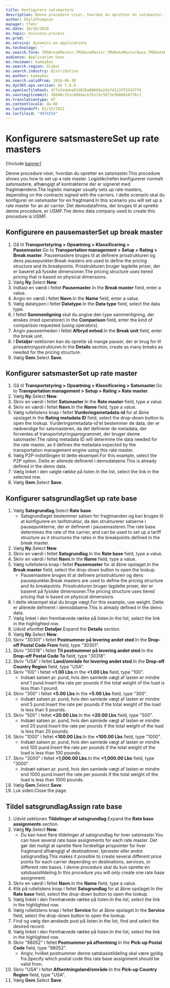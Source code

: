 ```yaml
---
title: Konfigurere satsmastere
description: Denne procedure viser, hvordan du opretter en satsmaster.
author: ShylaThompson
manager: tfehr
ms.date: 10/16/2020
ms.topic: business-process
ms.prod: ''
ms.service: dynamics-ax-applications
ms.technology: ''
ms.search.form: TMSBreakMaster,TMSRateMaster,TMSRateMasterBase,TMSRateBaseType, TMSRouteWorkbench
audience: Application User
ms.reviewer: kamaybac
ms.search.region: Global
ms.search.industry: Distribution
ms.author: kamaybac
ms.search.validFrom: 2016-06-30
ms.dyn365.ops.version: AX 7.0.0
ms.openlocfilehash: 47fa7edeba81d826a00668a2da74113f552437f4
ms.sourcegitcommit: 38d40c331c8894acb7b119c5073e3088b54776c1
ms.translationtype: HT
ms.contentlocale: da-DK
ms.lasthandoff: 01/15/2021
ms.locfileid: "4974254"
---
```

# <a name="set-up-rate-masters"></a><span data-ttu-id="c81d1-103">Konfigurere satsmastere</span><span class="sxs-lookup"><span data-stu-id="c81d1-103">Set up rate masters</span></span>

[!include [banner](../../includes/banner.md)]

<span data-ttu-id="c81d1-104">Denne procedure viser, hvordan du opretter en satsmaster.</span><span class="sxs-lookup"><span data-stu-id="c81d1-104">This procedure shows you how to set up a rate master.</span></span> <span data-ttu-id="c81d1-105">Logistikchefen konfigurerer normalt satsmastere, afhængigt af kontrakterne der er signeret med fragtmændene.</span><span class="sxs-lookup"><span data-stu-id="c81d1-105">The logistic manager usually sets up rate masters, depending on the contracts signed with the carriers.</span></span> <span data-ttu-id="c81d1-106">I dette scenario skal du konfigurer en satsmaster for en fragtmand.</span><span class="sxs-lookup"><span data-stu-id="c81d1-106">In this scenario you will set up a rate master for an air carrier.</span></span> <span data-ttu-id="c81d1-107">Det demodatafirma, der bruges til at oprette denne procedure, er USMF.</span><span class="sxs-lookup"><span data-stu-id="c81d1-107">The demo data company used to create this procedure is USMF.</span></span>

## <a name="set-up-break-master"></a><span data-ttu-id="c81d1-108">Konfigurere en pausemaster</span><span class="sxs-lookup"><span data-stu-id="c81d1-108">Set up break master</span></span>

1. <span data-ttu-id="c81d1-109">Gå til **Transportstyring > Opsætning > Klassificering > Pausemaster**.</span><span class="sxs-lookup"><span data-stu-id="c81d1-109">Go to **Transportation management > Setup > Rating > Break master**.</span></span> <span data-ttu-id="c81d1-110">Pausemastere bruges til at definere prisstrukturen og dens pausepunkter.</span><span class="sxs-lookup"><span data-stu-id="c81d1-110">Break masters are used to define the pricing structure and its breakpoints.</span></span> <span data-ttu-id="c81d1-111">Prisstrukturen bruger lagdelte priser, der er baseret på fysiske dimensioner.</span><span class="sxs-lookup"><span data-stu-id="c81d1-111">The pricing structure uses tiered pricing that is based on physical dimensions.</span></span>  
1. <span data-ttu-id="c81d1-112">Vælg **Ny**.</span><span class="sxs-lookup"><span data-stu-id="c81d1-112">Select **New**.</span></span>
1. <span data-ttu-id="c81d1-113">Indtast en værdi i feltet **Pausemaster**.</span><span class="sxs-lookup"><span data-stu-id="c81d1-113">In the **Break master** field, enter a value.</span></span>
1. <span data-ttu-id="c81d1-114">Angiv en værdi i feltet **Navn**.</span><span class="sxs-lookup"><span data-stu-id="c81d1-114">In the **Name** field, enter a value.</span></span>
1. <span data-ttu-id="c81d1-115">Vælg datatypen i feltet **Datatype**.</span><span class="sxs-lookup"><span data-stu-id="c81d1-115">In the **Data type** field, select the data type.</span></span>
1. <span data-ttu-id="c81d1-116">I feltet **Sammenligning** skal du angive den type sammenligning, der ønskes (med operatorer).</span><span class="sxs-lookup"><span data-stu-id="c81d1-116">In the **Comparison** field, enter the kind of comparison requested (using operators).</span></span>
1. <span data-ttu-id="c81d1-117">Angiv pauseenheden i feltet **Afbryd enhed**.</span><span class="sxs-lookup"><span data-stu-id="c81d1-117">In the **Break unit** field, enter the break unit.</span></span>
1. <span data-ttu-id="c81d1-118">I **Detaljer**-sektionen kan du oprette så mange pauser, der er brug for til prissætningsstrukturen.</span><span class="sxs-lookup"><span data-stu-id="c81d1-118">In the **Details** section, create as many breaks as needed for the pricing structure.</span></span>
1. <span data-ttu-id="c81d1-119">Vælg **Gem**.</span><span class="sxs-lookup"><span data-stu-id="c81d1-119">Select **Save**.</span></span>

## <a name="set-up-rate-master"></a><span data-ttu-id="c81d1-120">Konfigurer satsmaster</span><span class="sxs-lookup"><span data-stu-id="c81d1-120">Set up rate master</span></span>

1. <span data-ttu-id="c81d1-121">Gå til **Transportstyring > Opsætning > Klassificering > Satsmaster**.</span><span class="sxs-lookup"><span data-stu-id="c81d1-121">Go to **Transportation management > Setup > Rating > Rate master**.</span></span>
1. <span data-ttu-id="c81d1-122">Vælg **Ny**.</span><span class="sxs-lookup"><span data-stu-id="c81d1-122">Select **New**.</span></span>
1. <span data-ttu-id="c81d1-123">Skriv en værdi i feltet **Satsmaster**.</span><span class="sxs-lookup"><span data-stu-id="c81d1-123">In the **Rate master** field, type a value.</span></span>
1. <span data-ttu-id="c81d1-124">Skriv en værdi i feltet **Navn**.</span><span class="sxs-lookup"><span data-stu-id="c81d1-124">In the **Name** field, type a value.</span></span>
1. <span data-ttu-id="c81d1-125">Vælg rullelistens knap i feltet **Vurderingsmetadata-id** for at åbne opslaget.</span><span class="sxs-lookup"><span data-stu-id="c81d1-125">In the **Rating metadata ID** field, select the drop-down button to open the lookup.</span></span> <span data-ttu-id="c81d1-126">Vurderingsmetadata-id'et bestemmer de data, der er nødvendige for satsmasteren, da det definerer de metadata, der forventes af transportstyringsprogrammet, der bruger denne satsmaster.</span><span class="sxs-lookup"><span data-stu-id="c81d1-126">The rating metadata ID will determine the data needed for the rate master, as it defines the metadata expected by the transportation management engine using this rate master.</span></span>  
1. <span data-ttu-id="c81d1-127">Vælg P2P-indstillingen til dette eksempel.</span><span class="sxs-lookup"><span data-stu-id="c81d1-127">For this example, select the P2P option.</span></span> <span data-ttu-id="c81d1-128">Dette er allerede defineret i demodataene.</span><span class="sxs-lookup"><span data-stu-id="c81d1-128">This is already defined in the demo data.</span></span>
1. <span data-ttu-id="c81d1-129">Vælg linket i den valgte række på listen.</span><span class="sxs-lookup"><span data-stu-id="c81d1-129">In the list, select the link in the selected row.</span></span>
1. <span data-ttu-id="c81d1-130">Vælg **Gem**.</span><span class="sxs-lookup"><span data-stu-id="c81d1-130">Select **Save**.</span></span>

## <a name="set-up-rate-base"></a><span data-ttu-id="c81d1-131">Konfigurer satsgrundlag</span><span class="sxs-lookup"><span data-stu-id="c81d1-131">Set up rate base</span></span>

1. <span data-ttu-id="c81d1-132">Vælg **Satsgrundlag**.</span><span class="sxs-lookup"><span data-stu-id="c81d1-132">Select **Rate base**.</span></span>
    * <span data-ttu-id="c81d1-133">Satsgrundlaget bestemmer satsen for fragtmanden og kan bruges til at konfigurere en tarifstruktur, da den strukturerer satserne i pausepunkterne, der er defineret i pausemasteren.</span><span class="sxs-lookup"><span data-stu-id="c81d1-133">The rate base determines the rate of the carrier, and can be used to set up a tariff structure as it structures the rates in the breakpoints defined in the break master.</span></span>  
2. <span data-ttu-id="c81d1-134">Vælg **Ny**.</span><span class="sxs-lookup"><span data-stu-id="c81d1-134">Select **New**.</span></span>
3. <span data-ttu-id="c81d1-135">Skriv en værdi i feltet **Satsgrundlag**.</span><span class="sxs-lookup"><span data-stu-id="c81d1-135">In the **Rate base** field, type a value.</span></span>
4. <span data-ttu-id="c81d1-136">Skriv en værdi i feltet **Navn**.</span><span class="sxs-lookup"><span data-stu-id="c81d1-136">In the **Name** field, type a value.</span></span>
5. <span data-ttu-id="c81d1-137">Vælg rullelistens knap i feltet **Pausemaster** for at åbne opslaget.</span><span class="sxs-lookup"><span data-stu-id="c81d1-137">In the **Break master** field, select the drop-down button to open the lookup.</span></span>
    * <span data-ttu-id="c81d1-138">Pausemastere bruges til at definere prisstrukturen og dens pausepunkter.</span><span class="sxs-lookup"><span data-stu-id="c81d1-138">Break masters are used to define the pricing structure and its breakpoints.</span></span> <span data-ttu-id="c81d1-139">Prisstrukturen bruger lagdelte priser, der er baseret på fysiske dimensioner.</span><span class="sxs-lookup"><span data-stu-id="c81d1-139">The pricing structure uses tiered pricing that is based on physical dimensions.</span></span>  
6. <span data-ttu-id="c81d1-140">I dette eksempel skal du bruge vægt.</span><span class="sxs-lookup"><span data-stu-id="c81d1-140">For this example, use weight.</span></span> <span data-ttu-id="c81d1-141">Dette er allerede defineret i demodataene.</span><span class="sxs-lookup"><span data-stu-id="c81d1-141">This is already defined in the demo data.</span></span>
7. <span data-ttu-id="c81d1-142">Vælg linket i den fremhævede række på listen.</span><span class="sxs-lookup"><span data-stu-id="c81d1-142">In the list, select the link in the highlighted row.</span></span>
8. <span data-ttu-id="c81d1-143">Udvid afsnittet **Detaljer**.</span><span class="sxs-lookup"><span data-stu-id="c81d1-143">Expand the **Details** section.</span></span>
9. <span data-ttu-id="c81d1-144">Vælg **Ny**.</span><span class="sxs-lookup"><span data-stu-id="c81d1-144">Select **New**.</span></span>
10. <span data-ttu-id="c81d1-145">Skriv "30301" i feltet **Postnummer på levering andet sted**.</span><span class="sxs-lookup"><span data-stu-id="c81d1-145">In the **Drop-off Postal Code From** field, type "30301".</span></span>
11. <span data-ttu-id="c81d1-146">Skriv "30318" i feltet **Til postnummer på levering andet sted**.</span><span class="sxs-lookup"><span data-stu-id="c81d1-146">In the **Drop-off Postal Code To** field, type "30318".</span></span>
12. <span data-ttu-id="c81d1-147">Skriv "USA" i feltet **Land/område for levering andet sted**.</span><span class="sxs-lookup"><span data-stu-id="c81d1-147">In the **Drop-off Country Region** field, type "USA".</span></span>
13. <span data-ttu-id="c81d1-148">Skriv "100" i feltet **<1.00 Lbs**.</span><span class="sxs-lookup"><span data-stu-id="c81d1-148">In the **<1.00 Lbs** field, type "100".</span></span>
    * <span data-ttu-id="c81d1-149">Indsæt satsen pr. pund, hvis den samlede vægt af lasten er mindre end 1 pund.</span><span class="sxs-lookup"><span data-stu-id="c81d1-149">Insert the rate per pounds if the total weight of the load is less than 1 pound.</span></span>  
14. <span data-ttu-id="c81d1-150">Skriv "300" i feltet **<5.00 Lbs**.</span><span class="sxs-lookup"><span data-stu-id="c81d1-150">In the **<5.00 Lbs** field, type "300".</span></span>
    * <span data-ttu-id="c81d1-151">Indsæt satsen pr. pund, hvis den samlede vægt af lasten er mindre end 5 pund.</span><span class="sxs-lookup"><span data-stu-id="c81d1-151">Insert the rate per pounds if the total weight of the load is less than 5 pounds.</span></span>  
15. <span data-ttu-id="c81d1-152">Skriv "500" i feltet **<20.00 Lbs**.</span><span class="sxs-lookup"><span data-stu-id="c81d1-152">In the **<20.00 Lbs** field, type "500".</span></span>
    * <span data-ttu-id="c81d1-153">Indsæt satsen pr. pund, hvis den samlede vægt af lasten er mindre end 20 pund.</span><span class="sxs-lookup"><span data-stu-id="c81d1-153">Insert the rate per pounds if the total weight of the load is less than 20 pounds.</span></span>  
16. <span data-ttu-id="c81d1-154">Skriv "1000" i feltet **<100.00 Lbs**.</span><span class="sxs-lookup"><span data-stu-id="c81d1-154">In the **<100.00 Lbs** field, type "1000".</span></span>
    * <span data-ttu-id="c81d1-155">Indsæt satsen pr. pund, hvis den samlede vægt af lasten er mindre end 100 pund.</span><span class="sxs-lookup"><span data-stu-id="c81d1-155">Insert the rate per pounds if the total weight of the load is less than 100 pounds.</span></span>  
17. <span data-ttu-id="c81d1-156">Skriv "3000" i feltet **<1,000.00 Lbs**.</span><span class="sxs-lookup"><span data-stu-id="c81d1-156">In the **<1,000.00 Lbs** field, type "3000".</span></span>
    * <span data-ttu-id="c81d1-157">Indsæt satsen pr. pund, hvis den samlede vægt af lasten er mindre end 1000 pund.</span><span class="sxs-lookup"><span data-stu-id="c81d1-157">Insert the rate per pounds if the total weight of the load is less than 1000 pounds.</span></span>  
18. <span data-ttu-id="c81d1-158">Vælg **Gem**.</span><span class="sxs-lookup"><span data-stu-id="c81d1-158">Select **Save**.</span></span>
19. <span data-ttu-id="c81d1-159">Luk siden.</span><span class="sxs-lookup"><span data-stu-id="c81d1-159">Close the page.</span></span>

## <a name="assign-rate-base"></a><span data-ttu-id="c81d1-160">Tildel satsgrundlag</span><span class="sxs-lookup"><span data-stu-id="c81d1-160">Assign rate base</span></span>

1. <span data-ttu-id="c81d1-161">Udvid sektionen **Tildelinger af satsgrundlag**.</span><span class="sxs-lookup"><span data-stu-id="c81d1-161">Expand the **Rate base assignments** section.</span></span>
2. <span data-ttu-id="c81d1-162">Vælg **Ny**.</span><span class="sxs-lookup"><span data-stu-id="c81d1-162">Select **New**.</span></span>
    * <span data-ttu-id="c81d1-163">Du kan have flere tildelinger af satsgrundlag for hver satsmaster.</span><span class="sxs-lookup"><span data-stu-id="c81d1-163">You can have several rate base assignments for each rate master.</span></span> <span data-ttu-id="c81d1-164">Det gør det muligt at oprette flere forskellige prispointer for hver fragtmand afhængigt af destinationer, tjenester eller andre satsgrundlag.</span><span class="sxs-lookup"><span data-stu-id="c81d1-164">This makes it possible to create several different price points for each carrier depending on destinations, services, or different rate bases.</span></span> <span data-ttu-id="c81d1-165">I denne procedure skal du kun oprette én satsbasistildeling.</span><span class="sxs-lookup"><span data-stu-id="c81d1-165">In this procedure you will only create one rate base assignment.</span></span>  
3. <span data-ttu-id="c81d1-166">Skriv en værdi i feltet **Navn**.</span><span class="sxs-lookup"><span data-stu-id="c81d1-166">In the **Name** field, type a value.</span></span>
4. <span data-ttu-id="c81d1-167">Klik på rullelistens knap i feltet **Satsgrundlag** for at åbne opslaget.</span><span class="sxs-lookup"><span data-stu-id="c81d1-167">In the **Rate base** field, select the drop-down button to open the lookup.</span></span>
5. <span data-ttu-id="c81d1-168">Vælg linket i den fremhævede række på listen.</span><span class="sxs-lookup"><span data-stu-id="c81d1-168">In the list, select the link in the highlighted row.</span></span>
6. <span data-ttu-id="c81d1-169">Vælg rullelistens knap i feltet **Service** for at åbne opslaget.</span><span class="sxs-lookup"><span data-stu-id="c81d1-169">In the **Service** field, select the drop-down button to open the lookup.</span></span>
7. <span data-ttu-id="c81d1-170">Find og vælg den ønskede post på listen.</span><span class="sxs-lookup"><span data-stu-id="c81d1-170">In the list, find and select the desired record.</span></span>
8. <span data-ttu-id="c81d1-171">Vælg linket i den fremhævede række på listen.</span><span class="sxs-lookup"><span data-stu-id="c81d1-171">In the list, select the link in the highlighted row.</span></span>
9. <span data-ttu-id="c81d1-172">Skriv "98052" i feltet **Postnummer på afhentning**.</span><span class="sxs-lookup"><span data-stu-id="c81d1-172">In the **Pick-up Postal Code** field, type "98052".</span></span>
    * <span data-ttu-id="c81d1-173">Angiv, hvilket postnummer denne satsbasistildeling skal være gyldig fra.</span><span class="sxs-lookup"><span data-stu-id="c81d1-173">Specify which postal code this rate base assignment should be valid from.</span></span>
10. <span data-ttu-id="c81d1-174">Skriv "USA" i feltet **Afhentningsland/område**.</span><span class="sxs-lookup"><span data-stu-id="c81d1-174">In the **Pick-up Country Region** field, type "USA".</span></span>
11. <span data-ttu-id="c81d1-175">Vælg **Gem**.</span><span class="sxs-lookup"><span data-stu-id="c81d1-175">Select **Save**.</span></span>
